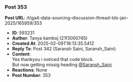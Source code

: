 ### Post 353
**Post URL**: /t/ga4-data-sourcing-discussion-thread-tds-jan-2025/165959/353
- **ID**: 593231
- **Author**: Tanya kamboj (21f3000745)
- **Created At**: 2025-02-09T18:13:35.541Z
- **Reply To**: Post 342 (Saransh Saini, Saransh_Saini)
- **Content**:  
  Yes thankyou i noticed that code block.<br>
But now getting missig heading <a class="mention" href="/u/saransh_saini">@Saransh_Saini</a>
- **Reactions**: None
- **Post Number**: 353


